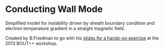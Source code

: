 Conducting Wall Mode
====================

Simplified model for instability driven by sheath boundary condition
and electron temperature gradient in a straight magnetic field.

Created by B.Friedman to go with his [slides for a hands-on
exercise](https://bout2013.llnl.gov/pdf/2011/talks/Friedman_lapda_afternoon.pdf)
at the 2013 BOUT++ workshop.

